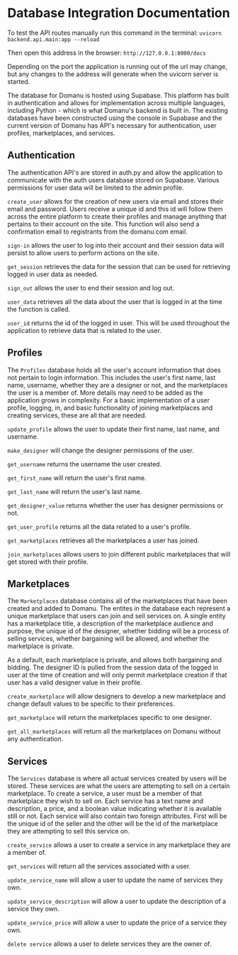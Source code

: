 # Database Integration Documentation

To test the API routes manually run this command in the terminal: `uvicorn backend.api.main:app --reload`

Then open this address in the browser: `http://127.0.0.1:8000/docs`

Depending on the port the application is running out of the url may change, but any changes to the address will generate when the uvicorn server is started.

The database for Domanu is hosted using Supabase. This platform has built in authentication and allows for implementation across multiple languages, including Python - which is what Domanu's backend is built in. The existing databases have been constructed using the console in Supabase and the current version of Domanu has API's necessary for authentication, user profiles, marketplaces, and services.

## Authentication

The authentication API's are stored in auth.py and allow the application to communicate with the auth users database stored on Supabase. Various permissions for user data will be limited to the admin profile. 

`create_user` allows for the creation of new users via email and stores their email and password. Users receive a unique id and this id will follow them across the entire platform to create their profiles and manage anything that pertains to their account on the site. This function will also send a confirmation email to registrants from the domanu.com email.

`sign-in` allows the user to log into their account and their session data will persist to allow users to perform actions on the site.

`get_session` retrieves the data for the session that can be used for retrieving logged in user data as needed.

`sign_out` allows the user to end their session and log out.

`user_data` retrieves all the data about the user that is logged in at the time the function is called.

`user_id` returns the id of the logged in user. This will be used throughout the application to retrieve data that is related to the user.

## Profiles

The `Profiles` database holds all the user's account information that does not pertain to login information. This includes the user's first name, last name, username, whether they are a designer or not, and the marketplaces the user is a member of. More details may need to be added as the application grows in complexity. For a basic implementation of a user profile, logging, in, and basic functionality of joining marketplaces and creating services, these are all that are needed.

`update_profile` allows the user to update their first name, last name, and username.

`make_designer` will change the designer permissions of the user.

`get_username` returns the username the user created.

`get_first_name` will return the user's first name.

`get_last_name` will return the user's last name.

`get_designer_value` returns whether the user has designer permissions or not.

`get_user_profile` returns all the data related to a user's profile.

`get_marketplaces` retrieves all the marketplaces a user has joined.

`join_marketplaces` allows users to join different public marketplaces that will get stored with their profile.

## Marketplaces

The `Marketplaces` database contains all of the marketplaces that have been created and added to Domanu. The entites in the database each represent a unique marketplace that users can join and sell services on. A single entity has a marketplace title, a description of the marketplace audience and purpose, the unique id of the designer, whether bidding will be a process of selling services, whether bargaining will be allowed, and whether the marketplace is private.

As a default, each marketplace is private, and allows both bargaining and bidding. The designer ID is pulled from the session data of the logged in user at the time of creation and will only permit marketplace creation if that user has a valid designer value in their profile.

`create_marketplace` will allow designers to develop a new marketplace and change default values to be specific to their preferences.

`get_marketplace` will return the marketplaces specific to one designer.

`get_all_marketplaces` will return all the marketplaces on Domanu without any authentication.

## Services

The `Services` database is where all actual services created by users will be stored. These services are what the users are attempting to sell on a certain marketplace. To create a service, a user must be a member of that marketplace they wish to sell on. Each service has a text name and description, a price, and a boolean value indicating whether it is available still or not. Each service will also contain two foreign attributes. First will be the unique id of the seller and the other will be the id of the marketplace they are attempting to sell this service on.

`create_service` allows a user to create a service in any marketplace they are a member of.

`get_services` will return all the services associated with a user.

`update_service_name` will allow a user to update the name of services they own.

`update_service_description` will allow a user to update the description of a service they own.

`update_service_price` will allow a user to update the price of a service they own.

`delete service` allows a user to delete services they are the owner of.
